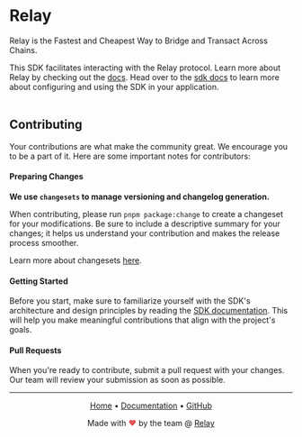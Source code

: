 # Relay

Relay is the Fastest and Cheapest Way to Bridge and Transact Across Chains.

This SDK facilitates interacting with the Relay protocol. Learn more about Relay by checking out the <a href="https://docs.relay.link">docs</a>.
Head over to the <a href="https://docs.relay.link/references/sdk/getting-started">sdk docs</a> to learn more about configuring and using the SDK in your application.
</br>
</br>

## Contributing

Your contributions are what make the community great. We encourage you to be a part of it. Here are some important notes for contributors:

#### Preparing Changes

**We use `changesets` to manage versioning and changelog generation.**

When contributing, please run `pnpm package:change` to create a changeset for your modifications. Be sure to include a descriptive summary for your changes; it helps us understand your contribution and makes the release process smoother.

Learn more about changesets [here](https://github.com/atlassian/changesets).

#### Getting Started

Before you start, make sure to familiarize yourself with the SDK's architecture and design principles by reading the [SDK documentation](https://docs.relay.link/references/sdk/getting-started). This will help you make meaningful contributions that align with the project's goals.

#### Pull Requests

When you're ready to contribute, submit a pull request with your changes. Our team will review your submission as soon as possible.

---

<p align="center">
  <a href="https://relay.link/">Home</a> • <a href="https://docs.relay.link">Documentation</a> • <a href="https://github.com/reservoirprotocol/relay-kit">GitHub</a>
</p>

<p align="center"> Made with <span style="color: #e25555;">&hearts;</span> by the team @ <a href="https://relay.link">Relay</a></p>

